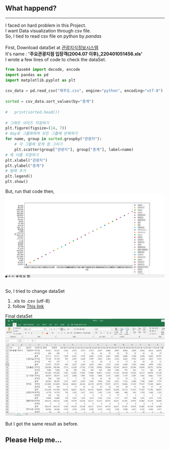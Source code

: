 ## What happend?
---

I faced on hard problem in this Project.  
I want Data visualization through csv file.  
So, I tied to read csv file on python by *pandas* 
<br>
<br>
First, Download dataSet at [관광지식정보시스템](https://know.tour.go.kr/stat/visitStatDis/table.do)  
It's name : **'주요관광지점 입장객(2004.07 이후)_220401051456.xls'**  
I wrote a few lines of code to check the dataSet.
<br>
```py
from base64 import decode, encode
import pandas as pd
import matplotlib.pyplot as plt

csv_data = pd.read_csv("제주도.csv", engine="python", encoding="utf-8")

sorted = csv_data.sort_values(by="총계")

#   print(sorted.head())

# 그래프 사이즈 지정하기
plt.figure(figsize=(14, 7))
# day로 그룹화하여 모든 그룹에 반복하기
for name, group in sorted.groupby("관광지"):
    # 각 그룹에 맞게 점 그리기
    plt.scatter(group["관광지"], group["총계"], label=name)
# 축 이름 지정하기
plt.xlabel("관광지")
plt.ylabel("총계")
# 범례 추가
plt.legend()
plt.show()
```  

But, run that code then,  
![crackPlot](crackPlot.png)  
<br>

So, I tried to change dataSet
1. .xls to .csv (utf-8)
2. follow [This link](https://teddylee777.github.io/pandas/%EA%B3%B5%EA%B3%B5%EB%8D%B0%EC%9D%B4%ED%84%B0-%ED%95%9C%EA%B8%80%EA%B9%A8%EC%A7%90%ED%98%84%EC%83%81-%ED%95%B4%EA%B2%B0%EB%B0%A9%EB%B2%95)  

Final dataSet  
![csvEncodebyUTF8](csvEncodebyUTF8.png)
<br>

But I got the same result as before.
<br>

## Please Help me...
